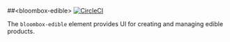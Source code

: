 
##&lt;bloombox-edible&gt;  [![CircleCI](https://circleci.com/gh/Bloombox/bloombox-edible.svg?style=svg&circle-token=6719ec25a6bb6be333051f08d7a00d3f4f9ee7c0)](https://circleci.com/gh/Bloombox/bloombox-edible)

The `bloombox-edible` element provides UI for creating and managing edible products.
